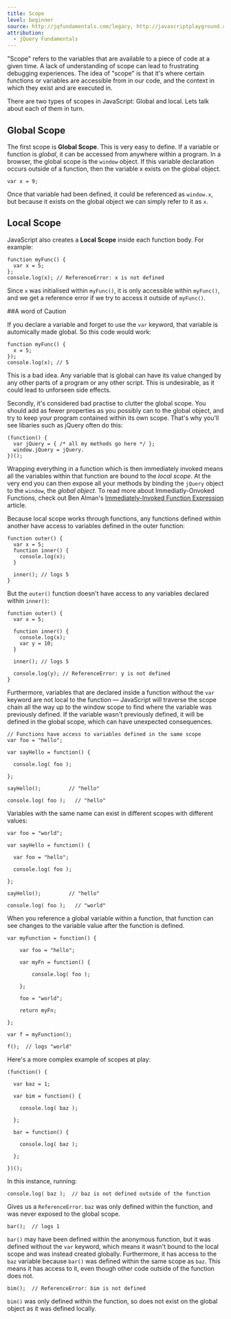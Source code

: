 ```yaml
---
title: Scope
level: beginner
source: http://jqfundamentals.com/legacy, http://javascriptplayground.com/blog/2012/04/javascript-variable-scope-this
attribution:
  - jQuery Fundamentals
---
```


"Scope" refers to the variables that are available to a piece of code at a given time. A lack of understanding of scope can lead to frustrating debugging experiences. The idea of "scope" is that it's where certain functions or variables are accessible from in our code, and the context in which they exist and are executed in.

There are two types of scopes in JavaScript: Global and local. Lets talk about each of them in turn.

## Global Scope

The first scope is __Global Scope__. This is very easy to define. If a variable or function is _global_, it can be accessed from anywhere within a program. In a browser, the global scope is the `window` object. If this variable declaration occurs outside of a function, then the variable x exists on the global object.

```
var x = 9;
```

Once that variable had been defined, it could be referenced as `window.x`, but because it exists on the global object we can simply refer to it as `x`.

## Local Scope
JavaScript also creates a __Local Scope__ inside each function body. For example:

```
function myFunc() {
  var x = 5;
};
console.log(x); // ReferenceError: x is not defined
```

Since `x` was initialised within `myFunc()`, it is only accessible within `myFunc()`, and we get a reference error if we try to access it outside of `myFunc()`.

##A word of Caution

If you declare a variable and forget to use the `var` keyword, that variable is automically made global. So this code would work:

```
function myFunc() {
  x = 5;
});
console.log(x); // 5
```

This is a bad idea. Any variable that is global can have its value changed by any other parts of a program or any other script. This is undesirable, as it could lead to unforseen side effects.

Secondly, it's considered bad practise to clutter the global scope. You should add as fewer properties as you possibly can to the global object, and try to keep your program contained within its own scope. That's why you'll see libaries such as jQuery often do this:

```
(function() {
  var jQuery = { /* all my methods go here */ };
  window.jQuery = jQuery.
})();
```

Wrapping everything in a function which is then immediately invoked means all the variables within that function are bound to the _local scope_. At the very end you can then expose all your methods by binding the `jQuery` object to the `window`, the _global object_. To read more about Immediatly-Onvoked Functions, check out Ben Alman's [Immediately-Invoked Function Expression](http://benalman.com/news/2010/11/immediately-invoked-function-expression/) article.

Because local scope works through functions, any functions defined within another have access to variables defined in the outer function:

```
function outer() {
  var x = 5;
  function inner() {
    console.log(x);
  }

  inner(); // logs 5
}
```

But the `outer()` function doesn't have access to any variables declared within `inner()`:

```
function outer() {
  var x = 5;

  function inner() {
    console.log(x);
    var y = 10;
  }

  inner(); // logs 5

  console.log(y); // ReferenceError: y is not defined
}
```

Furthermore, variables that are declared inside a function without the `var` keyword are not local to the function &#8212; JavaScript will traverse the scope chain all the way up to the window scope to find where the variable was previously defined. If the variable wasn't previously defined, it will be defined in the global scope, which can have unexpected consequences.

```
// Functions have access to variables defined in the same scope
var foo = "hello";

var sayHello = function() {

  console.log( foo );

};

sayHello();         // "hello"

console.log( foo );   // "hello"
```

Variables with the same name can exist in different scopes with different values:
```
var foo = "world";

var sayHello = function() {

  var foo = "hello";

  console.log( foo );

};

sayHello();         // "hello"

console.log( foo );   // "world"
```

When you reference a global variable within a function, that function can see changes to the variable value after the function is defined.

```
var myFunction = function() {

    var foo = "hello";

    var myFn = function() {

        console.log( foo );

    };

    foo = "world";

    return myFn;

};

var f = myFunction();

f();  // logs "world"
```

Here's a more complex example of scopes at play:

```
(function() {

  var baz = 1;

  var bim = function() {

    console.log( baz );

  };

  bar = function() {

    console.log( baz );

  };

})();
```
In this instance, running:

```
console.log( baz );  // baz is not defined outside of the function
```

Gives us a `ReferenceError`. `baz` was only defined within the function, and was never exposed to the global scope.

```
bar();  // logs 1
```

`bar()` may have been defined within the anonymous function, but it was defined without the `var` keyword, which means it wasn't bound to the local scope and was instead created globally. Furthermore, it has access to the `baz` variable because `bar()` was defined within the same scope as `baz`. This means it has access to it, even though other code outside of the function does not.


```
bim();  // ReferenceError: bim is not defined
```

`bim()` was only defined within the function, so does not exist on the global object as it was defined locally.
